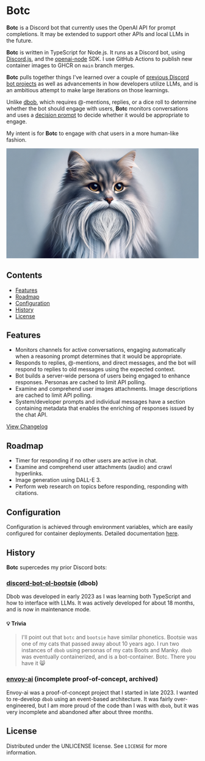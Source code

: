 # Botc

**Botc** is a Discord bot that currently uses the OpenAI API for prompt completions. It may be extended to support other APIs and local LLMs in the future.

**Botc** is written in TypeScript for Node.js. It runs as a Discord bot, using [Discord.js](https://github.com/discordjs/discord.js), and the [openai-node](https://github.com/openai/openai-node) SDK. I use GitHub Actions to publish new container images to GHCR on `main` branch merges.

**Botc** pulls together things I've learned over a couple of [previous Discord bot projects](#history) as well as advancements in how developers utilize LLMs, and is an ambitious attempt to make large iterations on those learnings.

Unlike [dbob](#discord-bot-ol-bootsie-dbob), which requires @-mentions, replies, or a dice roll to determine whether the bot should engage with users, **Botc** monitors conversations and uses a [decision prompt](doc/configuration.md#optional) to decide whether it would be appropriate to engage.

My intent is for **Botc** to engage with chat users in a more human-like fashion. 

![Wise, learned botc](assets/botc-profile.png)

## Contents

- [Features](#features)
- [Roadmap](#roadmap)
- [Configuration](#configuration)
- [History](#history)
- [License](#license)

## Features

- Monitors channels for active conversations, engaging automatically when a reasoning prompt determines that it would be appropriate.
- Responds to replies, @-mentions, and direct messages, and the bot will respond to replies to old messages using the expected context.
- Bot builds a server-wide persona of users being engaged to enhance responses. Personas are cached to limit API polling.
- Examine and comprehend user images attachments. Image descriptions are cached to limit API polling.
- System/developer prompts and individual messages have a section containing metadata that enables the enriching of responses issued by the chat API.

[View Changelog](doc/CHANGELOG.md)

## Roadmap

- Timer for responding if no other users are active in chat.
- Examine and comprehend user attachments (audio) and crawl hyperlinks.
- Image generation using DALL-E 3.
- Perform web research on topics before responding, responding with citations.

## Configuration

Configuration is achieved through environment variables, which are easily configured for container deployments. Detailed documentation [here](doc/configuration.md).

## History

**Botc** supercedes my prior Discord bots:

### [discord-bot-ol-bootsie](https://github.com/jlyons210/discord-bot-ol-bootsie) (dbob)

Dbob was developed in early 2023 as I was learning both TypeScript and how to interface with LLMs. It was actively developed for about 18 months, and is now in maintenance mode.

#### 💡 Trivia
> I'll point out that `botc` and `bootsie` have similar phonetics. Bootsie was one of my cats that passed away about 10 years ago. I run two instances of `dbob` using personas of my cats Boots and Manky. `dbob` was eventually containerized, and is a bot-container. Botc. There you have it :smile_cat:

### [envoy-ai](https://github.com/jlyons210/envoy-ai-interest) (incomplete proof-of-concept, archived)

Envoy-ai was a proof-of-concept project that I started in late 2023. I wanted to re-develop `dbob` using an event-based architecture. It was fairly over-engineered, but I am more proud of the code than I was with `dbob`, but it was very incomplete and abandoned after about three months.

## License

Distributed under the UNLICENSE license. See `LICENSE` for more information.

